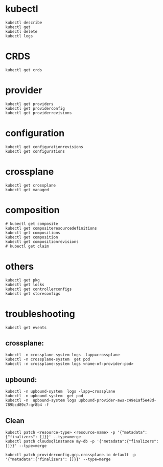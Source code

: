 # kubectl
```
kubectl describe
kubectl get 
kubectl delete
kubectl logs

```
# CRDS
```
kubectl get crds
```

# provider
```
kubectl get providers
kubectl get providerconfig
kubectl get providerrevisions  
```
# configuration  
``` 
kubectl get configurationrevisions             
kubectl get configurations
```
# crossplane
```
kubectl get crossplane
kubectl get managed
```
# composition
```
# kubectl get composite
kubectl get compositeresourcedefinitions 
kubectl get compositions
kubectl get composition
kubectl get compositionrevisions 
# kubectl get claim
```

# others
```
kubectl get pkg
kubectl get locks
kubectl get controllerconfigs   
kubectl get storeconfigs 
```

# troubleshooting
```
kubectl get events
```

## crossplane:
```
kubectl -n crossplane-system logs -lapp=crossplane
kubectl -n crossplane-system  get pod
kubectl -n crossplane-system logs <name-of-provider-pod>
```


## upbound:
```
kubectl -n upbound-system  logs -lapp=crossplane
kubectl -n upbound-system  get pod 
kubectl -n  upbound-system logs upbound-provider-aws-c49e1af5e48d-789bcd89c7-qr8b4 -f
```

## Clean
```
kubectl patch <resource-type> <resource-name> -p '{"metadata":{"finalizers": []}}' --type=merge
kubectl patch cloudsqlinstance my-db -p '{"metadata":{"finalizers": []}}' --type=merge
```

```
kubectl patch providerconfig.gcp.crossplane.io default -p '{"metadata":{"finalizers": []}}' --type=merge

```
